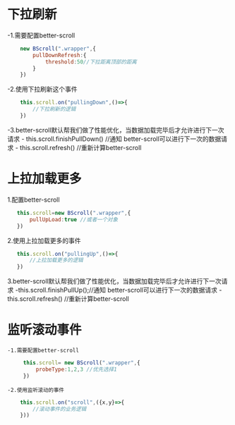 # 下拉刷新
-1.需要配置better-scroll
```javascript
    new BScroll(".wrapper",{
        pullDownRefresh:{
            threshold:50//下拉距离顶部的距离
        }
    })

```

-2.使用下拉刷新这个事件
```javascript
    this.scroll.on("pullingDown",()=>{
        //下拉刷新的逻辑
    })
```
-3.better-scroll默认帮我们做了性能优化，当数据加载完毕后才允许进行下一次请求
    - this.scroll.finishPullDown() //通知 better-scroll可以进行下一次的数据请求
    - this.scroll.refresh()  //重新计算better-scroll

# 上拉加载更多
 1.配置better-scroll
 ```javascript
    this.scroll=new BScroll(".wrapper",{
        pullUpLoad:true //或者一个对象
    })
 ```
 2.使用上拉加载更多的事件
 ```javascript
    this.scroll.on("pullingUp",()=>{
        //上拉加载更多的逻辑
    })
```
3.better-scroll默认帮我们做了性能优化，当数据加载完毕后才允许进行下一次请求
    -this.scroll.finishPullUp();//通知 better-scroll可以进行下一次的数据请求
    -this.scroll.refresh() //重新计算better-scroll

# 监听滚动事件
    -1.需要配置better-scroll
```javascript
     this.scroll= new BScroll(".wrapper",{
         probeType:1,2,3 //优先选择1
     })
```
    -2.使用监听滚动的事件
```javascript
    this.scroll.on("scroll",({x,y}=>{
        //滚动事件的业务逻辑
    }))
```
